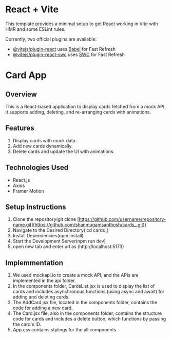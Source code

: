 # React + Vite

This template provides a minimal setup to get React working in Vite with HMR and some ESLint rules.

Currently, two official plugins are available:

- [@vitejs/plugin-react](https://github.com/vitejs/vite-plugin-react/blob/main/packages/plugin-react/README.md) uses [Babel](https://babeljs.io/) for Fast Refresh
- [@vitejs/plugin-react-swc](https://github.com/vitejs/vite-plugin-react-swc) uses [SWC](https://swc.rs/) for Fast Refresh



# Card App

## Overview
This is a React-based application to display cards fetched from a mock API. It supports adding, deleting, and re-arranging cards with animations.

## Features
1. Display cards with mock data.
2. Add new cards dynamically.
3. Delete cards and update the UI with animations.

## Technologies Used
- React.js
- Axios
- Framer Motion

## Setup Instructions
1. Clone the repository(git clone [https://github.com/username/repository-name.git](https://github.com/shanmugamsanthosh/cards_.git))
2. Navigate to the Desired Directory( cd cards_)
3. Install Dependencies(npm install)
4. Start the Development Server(npm run dev)
5. open new tab and enter url as (http://localhost:5173)

## Implemmentation 
1. We used mockapi.io to create a mock API, and the APIs are implemented in the api folder.
2. In the components folder, CardsList.jsx is used to display the list of cards and includes asynchronous functions (using async and await) for adding and deleting cards.
3. The AddCard.jsx file, located in the components folder, contains the code for adding a new card.
4. The Card.jsx file, also in the components folder, contains the structure code for cards and includes a delete button, which functions by passing the card's ID.
5. App.css contains stylings for the all components
